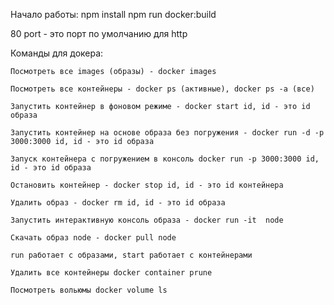 Начало работы:
    npm install
    npm run docker:build

80 port - это порт по умолчанию для http

Команды для докера:

    Посмотреть все images (образы) - docker images

    Посмотреть все контейнеры - docker ps (активные), docker ps -a (все)

    Запустить контейнер в фоновом режиме - docker start id, id - это id образа

    Запустить контейнер на основе образа без погружения - docker run -d -p 3000:3000 id, id - это id образа

    Запуск контейнера с погружением в консоль docker run -p 3000:3000 id, id - это id образа

    Остановить контейнер - docker stop id, id - это id контейнера

    Удалить образ - docker rm id, id - это id образа

    Запустить интерактивную консоль образа - docker run -it  node

    Скачать образ node - docker pull node

    run работает с образами, start работает с контейнерами

    Удалить все контейнеры docker container prune

    Посмотреть вольюмы docker volume ls
